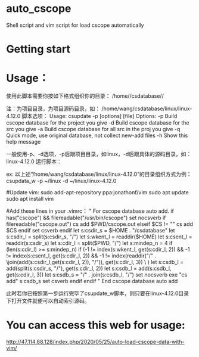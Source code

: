 # auto_cscope
Shell script and vim script for load cscope automatically

# Getting start
# Usage：
使用此脚本需要你按如下格式组织你的目录：
/home/<user>/csdatabase/<project>/<project-src>

注：<project>为项目目录，<project-src>为项目源码目录，如：
/home/wang/csdatabase/linux/linux-4.12.0
脚本选项：
Usage: csupdate -p <project dir> [options] [file]
Options:
-p    Build cscope database for the project you give
-d    Build cscope database for the src you give
-a    Build cscope database for all src in the proj you give
-q    Quick mode, use original database, not collect new-add files
-h    Show this help message

一般使用-p、-d选项，-p后跟项目目录，如linux，-d后跟具体的源码目录，如：linux-4.12.0
运行脚本：

ex: 以上述“/home/wang/csdatabase/linux/linux-4.12.0”的目录组织方式为例：
csupdata_w -p ~/linux -d ~/linux/linux-4.12.0

#Update vim:
sudo add-apt-repository ppa:jonathonf/vim
sudo apt update
sudo apt install vim

#Add these lines in your .vimrc：
" For cscope database auto add.
if has("cscope") && filereadable("/usr/bin/cscope")
    set nocsverb
    if filereadable("cscope.out")
    cs add $PWD/cscope.out
    elseif $CS != ""
    cs add $CS
    endif
    set csverb
endif
let s:csdir_s = $HOME . "/csdatabase"
let s:csdir_l = split(s:csdir_s, "/")
let s:wkent_l = readdir($HOME)
let s:csent_l = readdir(s:csdir_s)
let s:cdir_l = split($PWD, "/")
let s:mindep_n = 4
if (len(s:cdir_l) >= s:mindep_n)
    if (-1 != index(s:wkent_l, get(s:cdir_l, 2))
    \&& -1 != index(s:csent_l, get(s:cdir_l, 2))
    \&& -1 != index(readdir("/" .
        \join(add(s:csdir_l,get(s:cdir_l, 2)), "/")), get(s:cdir_l, 3))
    \ )
        let s:csdb_l = add(split(s:csdir_s, "/"), get(s:cdir_l, 2))
        let s:csdb_l = add(s:csdb_l, get(s:cdir_l, 3))
        let s:csdb_s = "/" . join(s:csdb_l, "/")
        set nocsverb
        exe "cs add" s:csdb_s
        set csverb
    endif
endif
" End cscope database auto add

此时若你已按照第一步运行完毕了csupdate_w脚本，则只要在linux-4.12.0目录下打开文件就便可以自动索引源码。

# You can access this web for usage:
http://47.114.88.128/index.php/2020/05/25/auto-load-cscope-data-with-vim/
